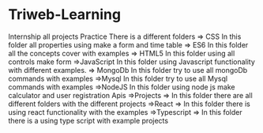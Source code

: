 # Triweb-Learning
Internship all projects  Practice 
There is a different folders
=> CSS
In this folder all properties using make a form and time table
=> ES6
In this folder all the concepts cover with examples
=> HTML5
In this folder using all controls make form 
=>JavaScript
In this folder using Javascript functionality with different examples.
=> MongoDb
In this folder try to use all mongoDb commands with examples
=>Mysql
In this folder try to use all Mysql commands with examples
=>NodeJS
In this folder using node js make calculator and user registration Apis
=>Projects
=> In this folder there are all  different folders with the different projects
=>React
=> In this folder there is using react functionality with the examples
=>Typescript
=> In this folder there is a using type script with example projects


